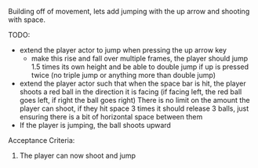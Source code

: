 Building off of movement, lets add jumping with the up arrow and shooting with space.

TODO:

- extend the player actor to jump when pressing the up arrow key
  - make this rise and fall over multiple frames, the player should jump 1.5 times its own height and be able to double jump if up is pressed twice (no triple jump or anything more than double jump)
- extend the player actor such that when the space bar is hit, the player shoots a red ball in the direction it is facing (if facing left, the red ball goes left, if right the ball goes right) There is no limit on the amount the player can shoot, if they hit space 3 times it should release 3 balls, just ensuring there is a bit of horizontal space between them
- If the player is jumping, the ball shoots upward

Acceptance Criteria:

1. The player can now shoot and jump
